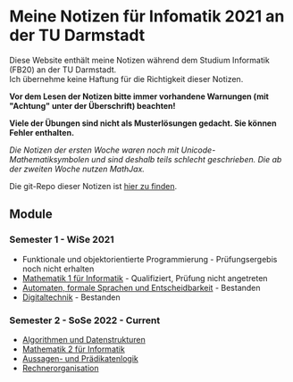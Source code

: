 # Meine Notizen für Infomatik 2021 an der TU Darmstadt

Diese Website enthält meine Notizen während dem Studium Informatik (FB20) an der TU Darmstadt.  
Ich übernehme keine Haftung für die Richtigkeit dieser Notizen.

**Vor dem Lesen der Notizen bitte immer vorhandene Warnungen (mit "Achtung" unter der Überschrift) beachten!**

**Viele der Übungen sind nicht als Musterlösungen gedacht. Sie können Fehler enthalten.**

*Die Notizen der ersten Woche waren noch mit Unicode-Mathematiksymbolen und sind deshalb teils schlecht geschrieben. Die ab der zweiten Woche nutzen MathJax.*

Die git-Repo dieser Notizen ist [hier zu finden](https://git.angm.xyz/ellie/fb20-notes).


## Module
### Semester 1 - WiSe 2021
- Funktionale und objektorientierte Programmierung - Prüfungsergebis noch nicht erhalten
- [Mathematik 1 für Informatik](./Mathematik%201/1.%20Grundbegriffe/1.1_aussagen.md) - Qualifiziert, Prüfung nicht angetreten
- [Automaten, formale Sprachen und Entscheidbarkeit](./AfSE/1_22.10.2021.md) - Bestanden
- [Digitaltechnik](./Digitaltechnik/1_20.10.2021.md) - Bestanden

### Semester 2 - SoSe 2022 - Current
- [Algorithmen und Datenstrukturen](./Algorithmen%20und%20Datenstrukturen/0_asymptotic_complexity.md)
- [Mathematik 2 für Informatik](./Mathematik%202/5.%20Analysis/5.5_reihen.md)
- [Aussagen- und Prädikatenlogik](./Aussagen-%20und%20Prädikatenlogik/1_11.04.2022.md)
- [Rechnerorganisation](./Rechnerorganisation/1_11.04.2022.md)
